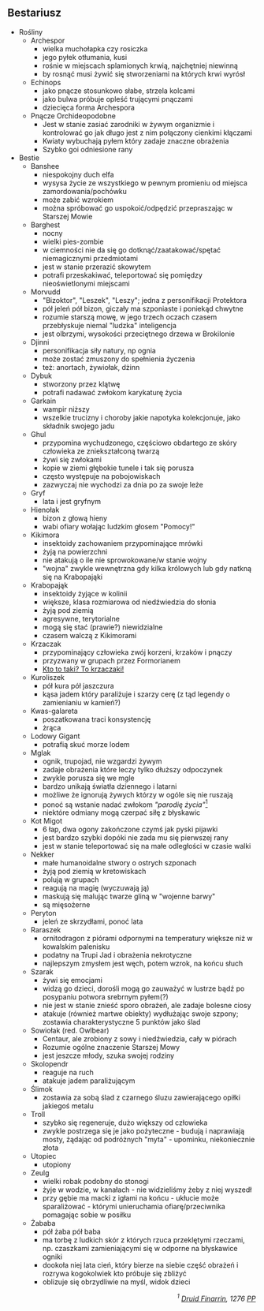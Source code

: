 ## Bestariusz
- Rośliny
    - <a id='b_archespor' pattern='[Aa]rcheospor*'>Archespor</a>
        - wielka muchołapka czy rosiczka
        - jego pyłek otłumania, kusi
        - rośnie w miejscach splamionych krwią, najchętniej niewinną
        - by rosnąć musi żywić się stworzeniami na których krwi wyrósł
    - <a id='b_bluszcz' pattern='Pnącz* Bluszczopodobn*,[Ee]chinops*'>Echinops</a>
        - jako pnącze stosunkowo słabe, strzela kolcami
        - jako bulwa próbuje opleść trującymi pnączami
        - dziecięca forma Archespora
    - <a id='b_orchidea' pattern='Pnącz* Orchideopodobn*'>Pnącze Orchideopodobne</a>
        - Jest w stanie zasiać zarodniki w żywym organizmie i kontrolować go jak długo jest z nim połączony cienkimi kłączami
        - Kwiaty wybuchają pyłem który zadaje znaczne obrażenia
        - Szybko goi odniesione rany
- Bestie
    - <a id='b_banshee' pattern='Banshee'>Banshee</a>
        - niespokojny duch elfa
        - wysysa życie ze wszystkiego w pewnym promieniu od miejsca zamordowania/pochówku
        - może zabić wzrokiem
        - można spróbować go uspokoić/odpędzić przepraszając w Starszej Mowie
    - <a id='b_barghest' pattern='[Bb]arghest*'>Barghest</a>
        - nocny
        - wielki pies-zombie
        - w ciemności nie da się go dotknąć/zaatakować/spętać niemagicznymi przedmiotami
        - jest w stanie przerazić skowytem
        - potrafi przeskakiwać, teleportować się pomiędzy nieoświetlonymi miejscami
    - <a id='b_bizoktor' pattern='[Mm]orvudd*'>Morvudd</a>
        - "Bizoktor", "Leszek", "Leszy"; jedna z personifikacji Protektora
        - pół jeleń pół bizon, giczały ma szponiaste i poniekąd chwytne
        - rozumie starszą mowę, w jego trzech oczach czasem przebłyskuje niemal "ludzka" inteligencja
        - jest olbrzymi, wysokości przeciętnego drzewa w Brokilonie
    - <a id='b_djinni' pattern='[Dd]jinni'>Djinni</a>
        - personifikacja siły natury, np ognia
        - może zostać zmuszony do spełnienia życzenia
        - też: anortach, żywiołak, dżinn
    - <a id='b_dybuk' pattern='[Dd]ybuk*'>Dybuk</a>
        - stworzony przez klątwę
        - potrafi nadawać zwłokom karykaturę życia
    - <a id='b_garkain' pattern='[Gg]arkain*'>Garkain</a>
        - wampir niższy
        - wszelkie trucizny i choroby jakie napotyka kolekcjonuje, jako składnik swojego jadu
    - <a id='b_ghul' pattern='[Gg]hul*'>Ghul</a>
        - przypomina wychudzonego, częściowo obdartego ze skóry człowieka ze zniekształconą twarzą
        - żywi się zwłokami
        - kopie w ziemi głębokie tunele i tak się porusza
        - często występuje na pobojowiskach
        - zazwyczaj nie wychodzi za dnia po za swoje leże
    - <a id='b_gryf' pattern='[Gg]ryf*'>Gryf</a>
        - lata i jest gryfnym
    - <a id='b_hienolak' pattern='[Hh]ienołak*'>Hienołak</a>
        - bizon z głową hieny
        - wabi ofiary wołając ludzkim głosem "Pomocy!"
    - <a id='b_kikimora' pattern='[Kk]ikimor*'>Kikimora</a>
        - insektoidy zachowaniem przypominające mrówki
        - żyją na powierzchni
        - nie atakują o ile nie sprowokowane/w stanie wojny
        - "wojna" zwykle wewnętrzna gdy kilka królowych lub gdy natkną się na Krabopająki
    - <a id='b_krabopajak' pattern='[Kk]rabopająk*'>Krabopająk</a>
        - insektoidy żyjące w kolinii
        - większe, klasa rozmiarowa od niedźwiedzia do słonia
        - żyją pod ziemią
        - agresywne, terytorialne
        - mogą się stać (prawie?) niewidzialne
        - czasem walczą z Kikimorami
    - <a id='b_krzaczak' pattern='[Kk]rzaczak*'>Krzaczak</a>
        - przypominający człowieka zwój korzeni, krzaków i pnączy
        - przyzwany w grupach przez Formorianem
        - [Kto to taki? To krzaczaki!](https://www.youtube.com/watch?v=PHnEKSFy3cU)
    - <a id='b_kuroliszek' pattern='[Kk]urolisz*'>Kuroliszek</a>
        - pół kura pół jaszczura
        - kąsa jadem który paraliżuje i szarzy cerę (z tąd legendy o zamienianiu w kamień?)
    - <a id='b_galareta' pattern='[Kk]was-galareta'>Kwas-galareta</a>
        - poszatkowana traci konsystencję
        - żrąca
    - <a id='b_lodowy_gigant' pattern='[Ll]odowy* [Gg]igan*'>Lodowy Gigant</a>
        - potrafią skuć morze lodem
    - <a id='b_mglak' pattern='[Mm]glak*'>Mglak</a>
        - ognik, trupojad, nie wzgardzi żywym
        - zadaje obrażenia które leczy tylko dłuższy odpoczynek
        - zwykle porusza się we mgle
        - bardzo unikają światła dziennego i latarni
        - możliwe że ignorują żywych którzy w ogóle się nie ruszają
        - ponoć są wstanie nadać zwłokom _"parodię życia"_[<sup>1</sup>](#ad1)
        - niektóre odmiany mogą czerpać siłę z błyskawic
    - <a id='b_migot' pattern='[Kk]o* [Mm]igo*'>Kot Migot</a>
        - 6 łap, dwa ogony zakończone czymś jak pyski pijawki
        - jest bardzo szybki dopóki nie zada mu się pierwszej rany
        - jest w stanie teleportować się na małe odległości w czasie walki
    - <a id='b_nekker' pattern='[Nn]ekker*'>Nekker</a>
        - małe humanoidalne stwory o ostrych szponach
        - żyją pod ziemią w kretowiskach
        - polują w grupach
        - reagują na magię (wyczuwają ją)
        - maskują się malując twarze gliną w "wojenne barwy"
        - są mięsożerne
    - <a id='b_peryton' pattern='[Pp]eryton*'>Peryton</a>
        - jeleń ze skrzydłami, ponoć lata
    - <a id='b_raraszek' pattern='[Rr]arasz*'>Raraszek</a>
        - ornitodragon z piórami odpornymi na temperatury większe niż w kowalskim palenisku
        - podatny na Trupi Jad i obrażenia nekrotyczne
        - najlepszym zmysłem jest węch, potem wzrok, na końcu słuch
    - <a id='b_szarak' pattern='[Ss]zarak*'>Szarak</a>
        - żywi się emocjami
        - widzą go dzieci, dorośli mogą go zauważyć w lustrze bądź po posypaniu potwora srebrnym pyłem(?)
        - nie jest w stanie znieść sporo obrażeń, ale zadaje bolesne ciosy
        - atakuje (również martwe obiekty) wydłużając swoje szpony; zostawia charakterystyczne 5 punktów jako ślad
    - <a id='b_sowiolak' pattern='[Ss]owiołak*'>Sowiołak</a> (red. Owlbear)
        - Centaur, ale zrobiony z sowy i niedźwiedzia, cały w piórach
        - Rozumie ogólne znaczenie Starszej Mowy
        - jest jeszcze młody, szuka swojej rodziny
    - <a id='b_stonoga' pattern='[Ss]kolopendr*'>Skolopendr</a>
        - reaguje na ruch
        - atakuje jadem paraliżującym
    - <a id='b_slimok' pattern='[Śś]limok*'>Ślimok</a>
        - zostawia za sobą ślad z czarnego śluzu zawierającego opiłki jakiegoś metalu
    - <a id='b_troll' pattern='[Tt]roll*'>Troll</a>
        - szybko się regeneruje, dużo większy od człowieka
        - zwykle postrzega się je jako pożyteczne - budują i naprawiają mosty, żądając od podróżnych "myta" - upominku, niekoniecznie złota
    - <a id='b_utopiec' pattern='[Uu]top*'>Utopiec</a>
        - utopiony
    - <a id='b_zeulg' pattern='[Zz]eulg*'>Zeulg</a>
        - wielki robak podobny do stonogi
        - żyje w wodzie, w kanałach - nie widzieliśmy żeby z niej wyszedł
        - przy gębie ma macki z igłami na końcu - ukłucie może sparaliżować - którymi unieruchamia ofiarę/przeciwnika pomagając sobie w posiłku
    - <a id='b_zababa' pattern='[Żż]abab*'>Żababa</a>
        - pół żaba pół baba
        - ma torbę z ludkich skór z których rzuca przeklętymi rzeczami, np. czaszkami zamieniającymi się w odporne na błyskawice ogniki
        - dookoła niej lata cień, który bierze na siebie część obrażeń i rozrywa kogokolwiek kto próbuje się zbliżyć
        - oblizuje się obrzydliwie na myśl, widok dzieci
<div align="right"><i><a id='ad1'></a><sup>1</sup>
<a href="https://nipsufn.github.io/journal.htmlFinarrin">Druid Finarrin</a>, 1276 <a href="https://translate.google.com/#view=home&op=translate&sl=en&tl=la&text=after%20landing">PP</a>
</i></div>